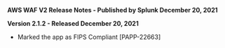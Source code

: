 **AWS WAF V2 Release Notes - Published by Splunk December 20, 2021**


**Version 2.1.2 - Released December 20, 2021**

* Marked the app as FIPS Compliant [PAPP-22663]
